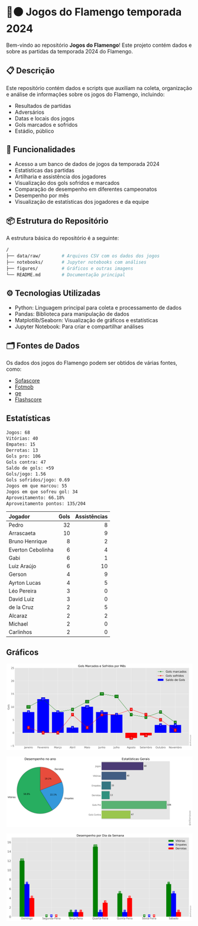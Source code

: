 # 🔴⚫ Jogos do Flamengo temporada 2024

Bem-vindo ao repositório **Jogos do Flamengo**! Este projeto contém dados e 
sobre as partidas da temporada 2024 do Flamengo.

## 📋 Descrição

Este repositório contém dados e scripts que auxiliam na coleta, organização e análise de informações sobre os jogos do Flamengo, incluindo:

- Resultados de partidas
- Adversários
- Datas e locais dos jogos
- Gols marcados e sofridos
- Estádio, público

## 🚀 Funcionalidades

- Acesso a um banco de dados de jogos da temporada 2024
- Estatísticas das partidas
- Artilharia e assistência dos jogadores 
- Visualização dos gols sofridos e marcados
- Comparação de desempenho em diferentes campeonatos
- Desempenho por mês
- Visualização de estatísticas dos jogadores e da equipe

## 📦 Estrutura do Repositório

A estrutura básica do repositório é a seguinte:

```bash
/
├── data/raw/        # Arquivos CSV com os dados dos jogos
├── notebooks/       # Jupyter notebooks com análises
├── figures/         # Gráficos e outras imagens
└── README.md        # Documentação principal
```

## ⚙️ Tecnologias Utilizadas

- Python: Linguagem principal para coleta e processamento de dados
- Pandas: Biblioteca para manipulação de dados
- Matplotlib/Seaborn: Visualização de gráficos e estatísticas
- Jupyter Notebook: Para criar e compartilhar análises

## 🗂️ Fontes de Dados

Os dados dos jogos do Flamengo podem ser obtidos de várias fontes, como:

- [Sofascore](https://www.sofascore.com/)
- [Fotmob](https://www.fotmob.com/)
- [ge](https://ge.globo.com/)
- [Flashscore](https://www.flashscore.com)


## Estatísticas

```
Jogos: 68
Vitórias: 40
Empates: 15
Derrotas: 13 
Gols pro: 106
Gols contra: 47
Saldo de gols: +59
Gols/jogo: 1.56
Gols sofridos/jogo: 0.69
Jogos em que marcou: 55
Jogos em que sofreu gol: 34 
Aproveitamento: 66.18%
Aproveitamento pontos: 135/204
```


| Jogador           |   Gols |   Assistências |
|:------------------|-------:|---------------:|
| Pedro             |     32 |              8 |
| Arrascaeta        |     10 |              9 |
| Bruno Henrique    |      8 |              2 |
| Everton Cebolinha |      6 |              4 |
| Gabi              |      6 |              1 |
| Luiz Araújo       |      6 |             10 |
| Gerson            |      4 |              9 |
| Ayrton Lucas      |      4 |              5 |
| Léo Pereira       |      3 |              0 |
| David Luiz        |      3 |              0 |
| de la Cruz        |      2 |              5 |
| Alcaraz           |      2 |              2 |
| Michael           |      2 |              0 |
| Carlinhos         |      2 |              0 |





## Gráficos

![img1.png](figures/figure.png)

![img1.png](figures/figure2.png)

![img1.png](figures/figure3.png)


